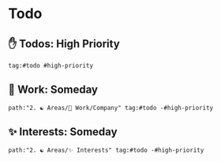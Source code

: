 # Todo

## ✋ Todos: High Priority

```query
tag:#todo #high-priority
```

## 💼 Work: Someday

```query
path:"2. ☯️ Areas/🏢 Work/Company" tag:#todo -#high-priority
```

## ✨ Interests: Someday

```query
path:"2. ☯️ Areas/✨ Interests" tag:#todo -#high-priority
```
